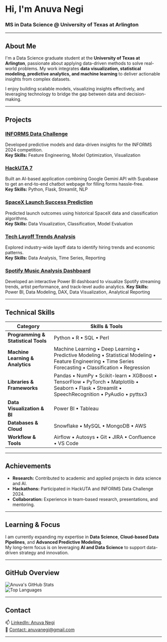 # Hi, I'm Anuva Negi  

### MS in Data Science @ University of Texas at Arlington  

---

## About Me  

I'm a Data Science graduate student at the **University of Texas at Arlington**, passionate about applying data-driven methods to solve real-world problems. My work integrates **data visualization, statistical modeling, predictive analytics, and machine learning** to deliver actionable insights from complex datasets.  

I enjoy building scalable models, visualizing insights effectively, and leveraging technology to bridge the gap between data and decision-making.  

---

## Projects  

### [INFORMS Data Challenge](https://github.com/silverfrost702/INFORMS---Data-Challenge)  
Developed predictive models and data-driven insights for the INFORMS 2024 competition.  
**Key Skills:** Feature Engineering, Model Optimization, Visualization  

### [HackUTA 7](https://github.com/silverfrost702/HACKUTA-7)  
Built an AI-based application combining Google Gemini API with Supabase to get an end-to-end chatbot webpage for filling forms hassle-free.  
**Key Skills:** Python, Flask, Streamlit, NLP  

### [SpaceX Launch Success Prediction](https://github.com/silverfrost702/Projects/tree/main/SpaceX_Launch_Success_Prediction)  
Predicted launch outcomes using historical SpaceX data and classification algorithms.  
**Key Skills:** Data Visualization, Classification, Model Evaluation  

### [Tech Layoff Trends Analysis](https://github.com/silverfrost702/Projects/tree/main/tech_layoff_trends)  
Explored industry-wide layoff data to identify hiring trends and economic patterns.  
**Key Skills:** Data Analysis, Time Series, Reporting  

### [Spotify Music Analysis Dashboard](https://github.com/silverfrost702/Projects/tree/main/Spotify%20Music%20Analysis)
Developed an interactive Power BI dashboard to visualize Spotify streaming trends, artist performance, and track-level audio analytics.
**Key Skills:** Power BI, Data Modeling, DAX, Data Visualization, Analytical Reporting

---

## Technical Skills  

| **Category** | **Skills & Tools** |
|---------------|--------------------|
| **Programming & Statistical Tools** | Python • R • SQL • Perl |
| **Machine Learning & Analytics** | Machine Learning • Deep Learning • Predictive Modeling • Statistical Modeling • Feature Engineering • Time Series Forecasting • Classification • Regression |
| **Libraries & Frameworks** | Pandas • NumPy • Scikit-learn • XGBoost • TensorFlow • PyTorch • Matplotlib • Seaborn • Flask • Streamlit • SpeechRecognition • PyAudio • pyttsx3 |
| **Data Visualization & BI** | Power BI • Tableau |
| **Databases & Cloud** | Snowflake • MySQL • MongoDB • AWS |
| **Workflow & Tools** | Airflow • Autosys • Git • JIRA • Confluence • VS Code |


---

## Achievements  

- **Research:** Contributed to academic and applied projects in data science and AI.  
- **Hackathons:** Participated in HackUTA and INFORMS Data Challenge 2024.  
- **Collaboration:** Experience in team-based research, presentations, and mentoring.  

---

## Learning & Focus  

I am currently expanding my expertise in **Data Science**, **Cloud-based Data Pipelines**, and **Advanced Predictive Modeling**.  
My long-term focus is on leveraging **AI and Data Science** to support data-driven strategy and innovation.  

---

## GitHub Overview  

![Anuva's GitHub Stats](https://github-readme-stats.vercel.app/api?username=silverfrost702&show_icons=true&theme=transparent&hide_title=true)  
![Top Languages](https://github-readme-stats.vercel.app/api/top-langs/?username=silverfrost702&layout=compact&theme=transparent)

---

## Contact  

📫 [LinkedIn: Anuva Negi](https://www.linkedin.com/in/anuva-negi/)  
📧 [Contact: anuvanegi@gmail.com](mailto:anuvanegi@gmail.com)

---
